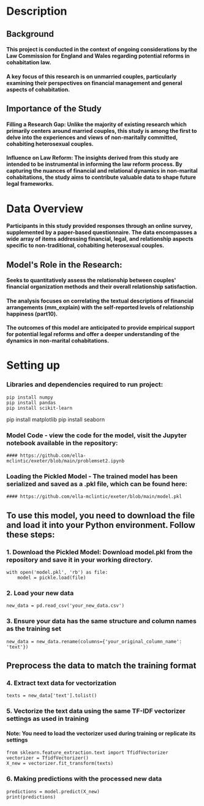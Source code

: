 # Description

## Background
#### This project is conducted in the context of ongoing considerations by the Law Commission for England and Wales regarding potential reforms in cohabitation law. 
#### A key focus of this research is on unmarried couples, particularly examining their perspectives on financial management and general aspects of cohabitation.

## Importance of the Study
#### Filling a Research Gap: Unlike the majority of existing research which primarily centers around married couples, this study is among the first to delve into the experiences and views of non-maritally committed, cohabiting heterosexual couples.
#### Influence on Law Reform: The insights derived from this study are intended to be instrumental in informing the law reform process. By capturing the nuances of financial and relational dynamics in non-marital cohabitations, the study aims to contribute valuable data to shape future legal frameworks.

# Data Overview
#### Participants in this study provided responses through an online survey, supplemented by a paper-based questionnaire. The data encompasses a wide array of items addressing financial, legal, and relationship aspects specific to non-traditional, cohabiting heterosexual couples.

## Model's Role in the Research:
#### Seeks to quantitatively assess the relationship between couples' financial organization methods and their overall relationship satisfaction.
#### The analysis focuses on correlating the textual descriptions of financial arrangements (mm_explain) with the self-reported levels of relationship happiness (part10).
#### The outcomes of this model are anticipated to provide empirical support for potential legal reforms and offer a deeper understanding of the dynamics in non-marital cohabitations.

# Setting up
### Libraries and dependencies required to run project:
    pip install numpy
    pip install pandas
    pip install scikit-learn
pip install matplotlib
pip install seaborn


### Model Code - view the code for the model, visit the Jupyter notebook available in the repository:
    #### https://github.com/ella-mclintic/exeter/blob/main/problemset2.ipynb

### Loading the Pickled Model - The trained model has been serialized and saved as a .pkl file, which can be found here:
    #### https://github.com/ella-mclintic/exeter/blob/main/model.pkl

## To use this model, you need to download the file and load it into your Python environment. Follow these steps:

### 1. Download the Pickled Model: Download model.pkl from the repository and save it in your working directory.
    with open('model.pkl', 'rb') as file:
        model = pickle.load(file)

### 2. Load your new data
    new_data = pd.read_csv('your_new_data.csv')

### 3. Ensure your data has the same structure and column names as the training set
    new_data = new_data.rename(columns={'your_original_column_name': 'text'})

## Preprocess the data to match the training format

### 4. Extract text data for vectorization
    texts = new_data['text'].tolist()

### 5. Vectorize the text data using the same TF-IDF vectorizer settings as used in training
#### Note: You need to load the vectorizer used during training or replicate its settings
    from sklearn.feature_extraction.text import TfidfVectorizer
    vectorizer = TfidfVectorizer()
    X_new = vectorizer.fit_transform(texts)

### 6. Making predictions with the processed new data
    predictions = model.predict(X_new)
    print(predictions)
